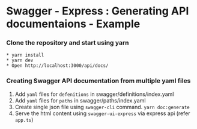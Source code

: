 # Swagger - Express : Generating API documentaions - Example


### Clone the repository and start using yarn ###
```
* yarn install
* yarn dev
* Open http://localhost:3000/api/docs/
```

### Creating Swagger API documentation from multiple yaml files ###

1. Add `yaml` files for `defenitions` in swagger/definitions/index.yaml
2. Add `yaml` files for `paths` in swagger/paths/index.yaml
3. Create single json file using `swagger-cli` command. `yarn doc:generate`
4. Serve the html content using `swagger-ui-express` via express api (refer `app.ts`)